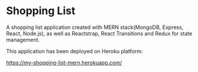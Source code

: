 # Shopping List

A shopping list application created with MERN stack(MongoDB, Express, React, Node.js), as well as Reactstrap, React Transitions and Redux for state management.

This application has been deployed on Heroku platform:

https://my-shopping-list-mern.herokuapp.com/
